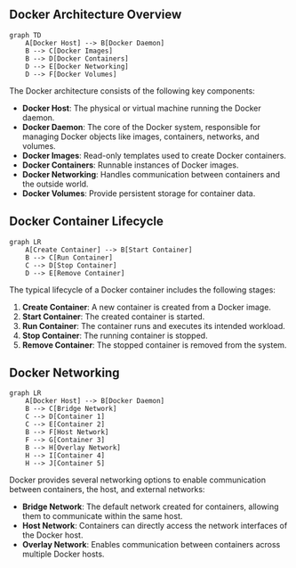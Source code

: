 ## Docker Architecture Overview

```mermaid
graph TD
    A[Docker Host] --> B[Docker Daemon]
    B --> C[Docker Images]
    B --> D[Docker Containers]
    D --> E[Docker Networking]
    D --> F[Docker Volumes]
```

The Docker architecture consists of the following key components:

- **Docker Host**: The physical or virtual machine running the Docker daemon.
- **Docker Daemon**: The core of the Docker system, responsible for managing Docker objects like images, containers, networks, and volumes.
- **Docker Images**: Read-only templates used to create Docker containers.
- **Docker Containers**: Runnable instances of Docker images.
- **Docker Networking**: Handles communication between containers and the outside world.
- **Docker Volumes**: Provide persistent storage for container data.

## Docker Container Lifecycle

```mermaid
graph LR
    A[Create Container] --> B[Start Container]
    B --> C[Run Container]
    C --> D[Stop Container]
    D --> E[Remove Container]
```

The typical lifecycle of a Docker container includes the following stages:

1. **Create Container**: A new container is created from a Docker image.
2. **Start Container**: The created container is started.
3. **Run Container**: The container runs and executes its intended workload.
4. **Stop Container**: The running container is stopped.
5. **Remove Container**: The stopped container is removed from the system.

## Docker Networking

```mermaid
graph LR
    A[Docker Host] --> B[Docker Daemon]
    B --> C[Bridge Network]
    C --> D[Container 1]
    C --> E[Container 2]
    B --> F[Host Network]
    F --> G[Container 3]
    B --> H[Overlay Network]
    H --> I[Container 4]
    H --> J[Container 5]
```

Docker provides several networking options to enable communication between containers, the host, and external networks:

- **Bridge Network**: The default network created for containers, allowing them to communicate within the same host.
- **Host Network**: Containers can directly access the network interfaces of the Docker host.
- **Overlay Network**: Enables communication between containers across multiple Docker hosts.